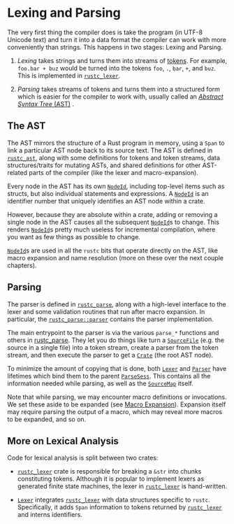 # Lexing and Parsing

The very first thing the compiler does is take the program (in UTF-8 Unicode text)
and turn it into a data format the compiler can work with more conveniently than strings.
This happens in two stages: Lexing and Parsing.

  1. _Lexing_ takes strings and turns them into streams of [tokens]. For
  example, `foo.bar + buz` would be turned into the tokens `foo`, `.`, `bar`,
  `+`, and `buz`. This is implemented in [`rustc_lexer`][lexer].

[tokens]: https://doc.rust-lang.org/nightly/nightly-rustc/rustc_ast/token/index.html
[lexer]: https://doc.rust-lang.org/nightly/nightly-rustc/rustc_lexer/index.html

  2. _Parsing_ takes streams of tokens and turns them into a structured form
  which is easier for the compiler to work with, usually called an [*Abstract
  Syntax Tree* (AST)][ast] . 

## The AST

The AST mirrors the structure of a Rust program in memory, using a `Span` to
link a particular AST node back to its source text. The AST is defined in
[`rustc_ast`][rustc_ast], along with some definitions for tokens and token
streams, data structures/traits for mutating ASTs, and shared definitions for
other AST-related parts of the compiler (like the lexer and
macro-expansion).

Every node in the AST has its own [`NodeId`], including top-level items
such as structs, but also individual statements and expressions. A [`NodeId`]
is an identifier number that uniquely identifies an AST node within a crate.

However, because they are absolute within a crate, adding or removing a single
node in the AST causes all the subsequent [`NodeId`]s to change. This renders
[`NodeId`]s pretty much useless for incremental compilation, where you want as
few things as possible to change.

[`NodeId`]s are used in all the `rustc` bits that operate directly on the AST,
like macro expansion and name resolution (more on these over the next couple chapters).

[`NodeId`]: https://doc.rust-lang.org/nightly/nightly-rustc/rustc_ast/node_id/struct.NodeId.html

## Parsing

The parser is defined in [`rustc_parse`][rustc_parse], along with a
high-level interface to the lexer and some validation routines that run after
macro expansion. In particular, the [`rustc_parse::parser`][parser] contains
the parser implementation.

The main entrypoint to the parser is via the various `parse_*` functions and others in
[rustc_parse][rustc_parse]. They let you do things like turn a [`SourceFile`][sourcefile]
(e.g. the source in a single file) into a token stream, create a parser from
the token stream, and then execute the parser to get a [`Crate`] (the root AST
node).

To minimize the amount of copying that is done,
both [`Lexer`] and [`Parser`] have lifetimes which bind them to the parent [`ParseSess`].
This contains all the information needed while parsing, as well as the [`SourceMap`] itself.

Note that while parsing, we may encounter macro definitions or invocations.
We set these aside to be expanded (see [Macro Expansion](./macro-expansion.md)).
Expansion itself may require parsing the output of a macro, which may reveal more macros to be expanded, and so on.

## More on Lexical Analysis

Code for lexical analysis is split between two crates:

- [`rustc_lexer`] crate is responsible for breaking a `&str` into chunks
  constituting tokens. Although it is popular to implement lexers as generated
  finite state machines, the lexer in [`rustc_lexer`] is hand-written.

- [`Lexer`] integrates [`rustc_lexer`] with data structures specific to
  `rustc`. Specifically, it adds `Span` information to tokens returned by
  [`rustc_lexer`] and interns identifiers.

[`Crate`]: https://doc.rust-lang.org/nightly/nightly-rustc/rustc_ast/ast/struct.Crate.html
[`Parser`]: https://doc.rust-lang.org/nightly/nightly-rustc/rustc_parse/parser/struct.Parser.html
[`ParseSess`]: https://doc.rust-lang.org/nightly/nightly-rustc/rustc_session/parse/struct.ParseSess.html
[`rustc_lexer`]: https://doc.rust-lang.org/nightly/nightly-rustc/rustc_lexer/index.html
[`SourceMap`]: https://doc.rust-lang.org/nightly/nightly-rustc/rustc_span/source_map/struct.SourceMap.html
[`Lexer`]: https://doc.rust-lang.org/nightly/nightly-rustc/rustc_parse/lexer/struct.Lexer.html
[ast module]: https://doc.rust-lang.org/nightly/nightly-rustc/rustc_ast/ast/index.html
[ast]: ./ast-validation.md
[parser]: https://doc.rust-lang.org/nightly/nightly-rustc/rustc_parse/parser/index.html
[rustc_ast]: https://doc.rust-lang.org/nightly/nightly-rustc/rustc_ast/index.html
[rustc_errors]: https://doc.rust-lang.org/nightly/nightly-rustc/rustc_errors/index.html
[rustc_parse]: https://doc.rust-lang.org/nightly/nightly-rustc/rustc_parse/index.html
[sourcefile]: https://doc.rust-lang.org/nightly/nightly-rustc/rustc_span/struct.SourceFile.html
[visit module]: https://doc.rust-lang.org/nightly/nightly-rustc/rustc_ast/visit/index.html
